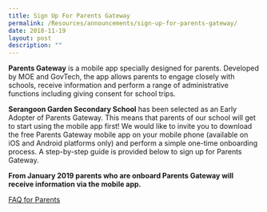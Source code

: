 ```yaml
---
title: Sign Up For Parents Gateway
permalink: /Resources/announcements/sign-up-for-parents-gateway/
date: 2018-11-19
layout: post
description: ""
---
```

**Parents Gateway** is a mobile app specially designed for parents. Developed by MOE and GovTech, the app allows parents to engage closely with schools, receive information and perform a range of administrative functions including giving consent for school trips.

**Serangoon Garden Secondary School** has been selected as an Early Adopter of Parents Gateway. This means that parents of our school will get to start using the mobile app first! We would like to invite you to download the free Parents Gateway mobile app on your mobile phone (available on iOS and Android platforms only) and perform a simple one-time onboarding process. A step-by-step guide is provided below to sign up for Parents Gateway.

**From January 2019 parents who are onboard Parents Gateway will receive information via the mobile app.**

[FAQ for Parents](/files/Announcement/PG-FAQs-for-Parents-31112018-For-Circulation-1.pdf)